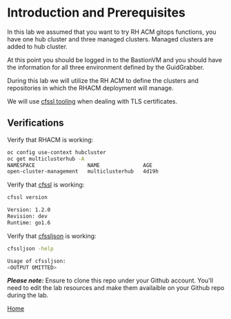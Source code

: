 # Introduction and Prerequisites
In this lab we assumed that you want to try RH ACM gitops functions, you have one hub cluster and three managed clusters.
Managed clusters are added to hub cluster. 


At this point you should be logged in to the BastionVM and you should have the information for all three environment defined by the GuidGrabber.

During this lab we will utilize the RH ACM to define the clusters and repositories in which the RHACM deployment will manage. 

We will use [cfssl tooling](https://cfssl.org/) when dealing with TLS certificates.

## Verifications

Verify that RHACM is working:

~~~sh
oc config use-context hubcluster
oc get multiclusterhub -A
NAMESPACE                 NAME              AGE
open-cluster-management   multiclusterhub   4d19h
~~~

Verify that [cfssl](https://github.com/cloudflare/cfssl/blob/master/README.md#using-the-command-line-tool) is working:

~~~sh
cfssl version

Version: 1.2.0
Revision: dev
Runtime: go1.6
~~~

Verify that [cfssljson](https://github.com/cloudflare/cfssl/blob/master/README.md#using-the-command-line-tool) is working:

~~~sh
cfssljson -help

Usage of cfssljson:
<OUTPUT OMITTED>
~~~

***Please note:*** Ensure to clone this repo under your Github account. You'll need to edit the lab resources and make them availaible on your Github repo during the lab.

[Home](README.md)
